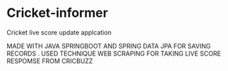 # Cricket-informer
Cricket live score update applcation

MADE WITH JAVA SPRINGBOOT AND SPRING DATA JPA  FOR SAVING RECORDS .
USED TECHNIQUE WEB SCRAPING FOR TAKING LIVE SCORE RESPOMSE FROM CRICBUZZ
